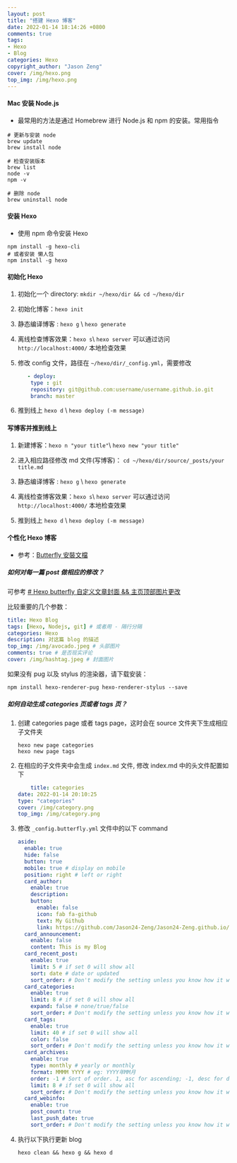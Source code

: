 ```yaml
---
layout: post
title: "搭建 Hexo 博客"
date: 2022-01-14 18:14:26 +0800
comments: true
tags: 
- Hexo
- Blog
categories: Hexo
copyright_author: "Jason Zeng"
cover: /img/hexo.png
top_img: /img/hexo.png
---
```


#### Mac 安装 Node.js

- 最常用的方法是通过 Homebrew 进行 Node.js 和 npm 的安装。常用指令

```shell
# 更新与安装 node
brew update
brew install node

# 检查安装版本
brew list
node -v
npm -v

# 删除 node
brew uninstall node
```

#### 安装 Hexo

- 使用 npm 命令安装 Hexo

```shell
npm install -g hexo-cli 
# 或者安装 懒人包
npm install -g hexo
```

#### 初始化 Hexo

1. 初始化一个 directory: `mkdir ~/hexo/dir && cd ~/hexo/dir`

2. 初始化博客：`hexo init`

3. 静态编译博客 : `hexo g` \ `hexo generate`

4. 离线检查博客效果：`hexo s`\ `hexo server` 可以通过访问  `http://localhost:4000/` 本地检查效果

5. 修改 config 文件，路径在 `~/hexo/dir/_config.yml`，需要修改
   
   ```yml
      - deploy:
       type : git
       repository: git@github.com:username/username.github.io.git
       branch: master
   ```

6. 推到线上 `hexo d` \ `hexo deploy (-m message)`

#### 写博客并推到线上

1. 新建博客：`hexo n "your title"`\ `hexo new "your title"`

2. 进入相应路径修改 md 文件(写博客)： `cd ~/hexo/dir/source/_posts/your title.md`

3. 静态编译博客 : `hexo g` \ `hexo generate`

4. 离线检查博客效果：`hexo s`\ `hexo server` 可以通过访问 `http://localhost:4000/` 本地检查效果

5. 推到线上 `hexo d` \ `hexo deploy (-m message)`

#### 个性化 Hexo 博客

- 参考：[Butterfly 安裝文檔](https://butterfly.js.org/posts/dc584b87/)

##### 如何对每一篇 post 做相应的修改？

可参考 [# Hexo butterfly 自定义文章封面 && 主页顶部图片更改](https://blog.csdn.net/qq_43857095/article/details/108306164)

比较重要的几个参数：

```yml
title: Hexo Blog
tags: [Hexo, Nodejs, git] # 或者用 - 隔行分隔
categories: Hexo
description: 对这篇 blog 的描述
top_img: /img/avocado.jpeg # 头部图片
comments: true # 是否现实评论
cover: /img/hashtag.jpeg # 封面图片
```

如果没有 pug 以及 stylus 的渲染器，请下载安装：

```shell
npm install hexo-renderer-pug hexo-renderer-stylus --save
```

##### 如何自动生成 categories 页或者 tags 页？

1. 创建 categories page 或者 tags page，这时会在 source 文件夹下生成相应子文件夹
   
   ```shell
   hexo new page categories
   hexo new page tags
   ```

2. 在相应的子文件夹中会生成 `index.md` 文件, 修改 index.md 中的头文件配置如下
   
   ```yaml
       title: categories
   date: 2022-01-14 20:10:25
   type: "categories"
   cover: /img/category.png
   top_img: /img/category.png
   ```

3. 修改 `_config.butterfly.yml` 文件中的以下 command
   
   ```yaml
   aside:
     enable: true
     hide: false
     button: true
     mobile: true # display on mobile
     position: right # left or right
     card_author:
       enable: true
       description:
       button:
         enable: false
         icon: fab fa-github
         text: My Github
         link: https://github.com/Jason24-Zeng/Jason24-Zeng.github.io/tree/main
     card_announcement:
       enable: false
       content: This is my Blog
     card_recent_post:
       enable: true
       limit: 5 # if set 0 will show all
       sort: date # date or updated
       sort_order: # Don't modify the setting unless you know how it works
     card_categories:
       enable: true
       limit: 8 # if set 0 will show all
       expand: false # none/true/false
       sort_order: # Don't modify the setting unless you know how it works
     card_tags:
       enable: true
       limit: 40 # if set 0 will show all
       color: false
       sort_order: # Don't modify the setting unless you know how it works
     card_archives:
       enable: true
       type: monthly # yearly or monthly
       format: MMMM YYYY # eg: YYYY年MM月
       order: -1 # Sort of order. 1, asc for ascending; -1, desc for descending
       limit: 8 # if set 0 will show all
       sort_order: # Don't modify the setting unless you know how it works
     card_webinfo:
       enable: true
       post_count: true
       last_push_date: true
       sort_order: # Don't modify the setting unless you know how it works
   ```

4. 执行以下执行更新 blog
   
   ```shell
   hexo clean && hexo g && hexo d
   ```
